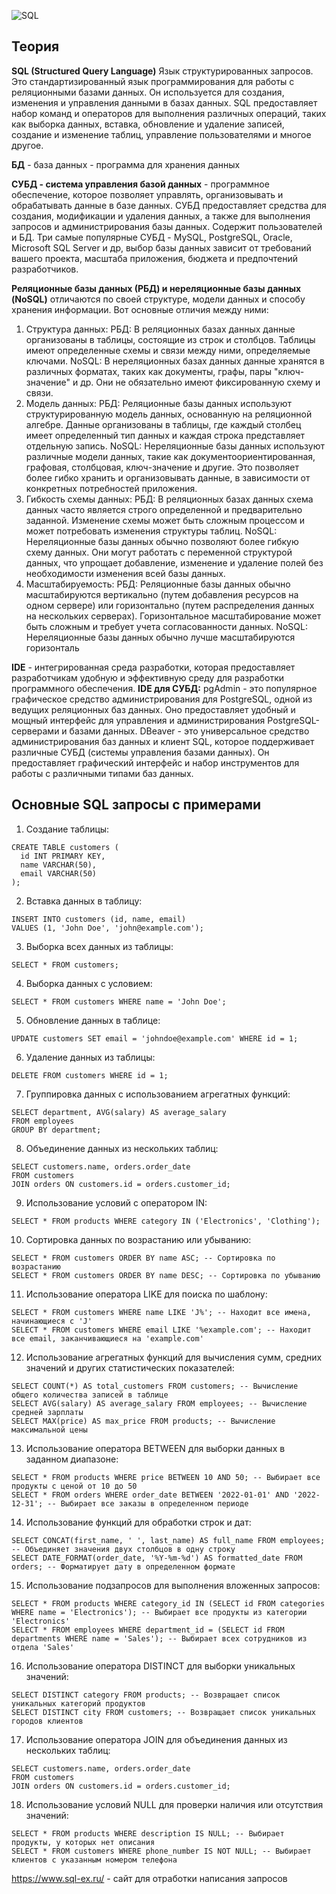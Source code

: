 ![SQL](https://usa.bootcampcdn.com/wp-content/uploads/sites/106/2020/03/SQL-Coding-Class-San-Francisco-1.jpeg)
## Теория 
**SQL (Structured Query Language)**
Язык структурированных запросов. Это стандартизированный язык программирования для работы с реляционными базами данных. Он используется для создания, изменения и управления данными в базах данных. SQL предоставляет набор команд и операторов для выполнения различных операций, таких как выборка данных, вставка, обновление и удаление записей, создание и изменение таблиц, управление пользователями и многое другое.

**БД** - база данных - программа для хранения данных

**СУБД - система управления базой данных** - программное обеспечение, которое позволяет управлять, организовывать и обрабатывать данные в базе данных. СУБД предоставляет средства для создания, модификации и удаления данных, а также для выполнения запросов и администрирования базы данных. Содержит пользователей и БД.
Три самые популярные СУБД - MySQL, PostgreSQL, Oracle, Microsoft SQL Server и др, выбор базы данных зависит от требований вашего проекта, масштаба приложения, бюджета и предпочтений разработчиков.

**Реляционные базы данных (РБД) и нереляционные базы данных (NoSQL)** отличаются по своей структуре, модели данных и способу хранения информации. Вот основные отличия между ними:
1) Структура данных:
РБД: В реляционных базах данных данные организованы в таблицы, состоящие из строк и столбцов. Таблицы имеют определенные схемы и связи между ними, определяемые ключами.
NoSQL: В нереляционных базах данных данные хранятся в различных форматах, таких как документы, графы, пары "ключ-значение" и др. Они не обязательно имеют фиксированную схему и связи.
2) Модель данных:
РБД: Реляционные базы данных используют структурированную модель данных, основанную на реляционной алгебре. Данные организованы в таблицы, где каждый столбец имеет определенный тип данных и каждая строка представляет отдельную запись.
NoSQL: Нереляционные базы данных используют различные модели данных, такие как документоориентированная, графовая, столбцовая, ключ-значение и другие. Это позволяет более гибко хранить и организовывать данные, в зависимости от конкретных потребностей приложения.
3) Гибкость схемы данных:
РБД: В реляционных базах данных схема данных часто является строго определенной и предварительно заданной. Изменение схемы может быть сложным процессом и может потребовать изменения структуры таблиц.
NoSQL: Нереляционные базы данных обычно позволяют более гибкую схему данных. Они могут работать с переменной структурой данных, что упрощает добавление, изменение и удаление полей без необходимости изменения всей базы данных.
4) Масштабируемость:
РБД: Реляционные базы данных обычно масштабируются вертикально (путем добавления ресурсов на одном сервере) или горизонтально (путем распределения данных на нескольких серверах). Горизонтальное масштабирование может быть сложным и требует учета согласованности данных.
NoSQL: Нереляционные базы данных обычно лучше масштабируются горизонталь

**IDE** - интегрированная среда разработки, которая предоставляет разработчикам удобную и эффективную среду для разработки программного обеспечения. 
**IDE для СУБД:**
pgAdmin - это популярное графическое средство администрирования для PostgreSQL, одной из ведущих реляционных баз данных. Оно предоставляет удобный и мощный интерфейс для управления и администрирования PostgreSQL-серверами и базами данных.
DBeaver - это универсальное средство администрирования баз данных и клиент SQL, которое поддерживает различные СУБД (системы управления базами данных). Он предоставляет графический интерфейс и набор инструментов для работы с различными типами баз данных.

## Основные SQL запросы с примерами
1) Создание таблицы:
```
CREATE TABLE customers (
  id INT PRIMARY KEY,
  name VARCHAR(50),
  email VARCHAR(50)
);
```
2) Вставка данных в таблицу:
```
INSERT INTO customers (id, name, email)
VALUES (1, 'John Doe', 'john@example.com');
```
3) Выборка всех данных из таблицы:
```
SELECT * FROM customers;
```
4) Выборка данных с условием:
```
SELECT * FROM customers WHERE name = 'John Doe';
```
5) Обновление данных в таблице:
```
UPDATE customers SET email = 'johndoe@example.com' WHERE id = 1;
```
6) Удаление данных из таблицы:
```
DELETE FROM customers WHERE id = 1;
```
7) Группировка данных с использованием агрегатных функций:
```
SELECT department, AVG(salary) AS average_salary
FROM employees
GROUP BY department;
```
8) Объединение данных из нескольких таблиц:
```
SELECT customers.name, orders.order_date
FROM customers
JOIN orders ON customers.id = orders.customer_id;
```
9) Использование условий с оператором IN:
```
SELECT * FROM products WHERE category IN ('Electronics', 'Clothing');
```
10) Сортировка данных по возрастанию или убыванию:
```
SELECT * FROM customers ORDER BY name ASC; -- Сортировка по возрастанию
SELECT * FROM customers ORDER BY name DESC; -- Сортировка по убыванию
```
11) Использование оператора LIKE для поиска по шаблону:
```
SELECT * FROM customers WHERE name LIKE 'J%'; -- Находит все имена, начинающиеся с 'J'
SELECT * FROM customers WHERE email LIKE '%example.com'; -- Находит все email, заканчивающиеся на 'example.com'
```
12) Использование агрегатных функций для вычисления сумм, средних значений и других статистических показателей:
```
SELECT COUNT(*) AS total_customers FROM customers; -- Вычисление общего количества записей в таблице
SELECT AVG(salary) AS average_salary FROM employees; -- Вычисление средней зарплаты
SELECT MAX(price) AS max_price FROM products; -- Вычисление максимальной цены
```
13) Использование оператора BETWEEN для выборки данных в заданном диапазоне:
```
SELECT * FROM products WHERE price BETWEEN 10 AND 50; -- Выбирает все продукты с ценой от 10 до 50
SELECT * FROM orders WHERE order_date BETWEEN '2022-01-01' AND '2022-12-31'; -- Выбирает все заказы в определенном периоде
```
14) Использование функций для обработки строк и дат:
```
SELECT CONCAT(first_name, ' ', last_name) AS full_name FROM employees; -- Объединяет значения двух столбцов в одну строку
SELECT DATE_FORMAT(order_date, '%Y-%m-%d') AS formatted_date FROM orders; -- Форматирует дату в определенном формате
```
15) Использование подзапросов для выполнения вложенных запросов:
```
SELECT * FROM products WHERE category_id IN (SELECT id FROM categories WHERE name = 'Electronics'); -- Выбирает все продукты из категории 'Electronics'
SELECT * FROM employees WHERE department_id = (SELECT id FROM departments WHERE name = 'Sales'); -- Выбирает всех сотрудников из отдела 'Sales'
```
16) Использование оператора DISTINCT для выборки уникальных значений:
```
SELECT DISTINCT category FROM products; -- Возвращает список уникальных категорий продуктов
SELECT DISTINCT city FROM customers; -- Возвращает список уникальных городов клиентов
```
17) Использование оператора JOIN для объединения данных из нескольких таблиц:
```
SELECT customers.name, orders.order_date
FROM customers
JOIN orders ON customers.id = orders.customer_id;
```
18) Использование условий NULL для проверки наличия или отсутствия значений:
```
SELECT * FROM products WHERE description IS NULL; -- Выбирает продукты, у которых нет описания
SELECT * FROM customers WHERE phone_number IS NOT NULL; -- Выбирает клиентов с указанным номером телефона
```

https://www.sql-ex.ru/ - сайт для отработки написания запросов
